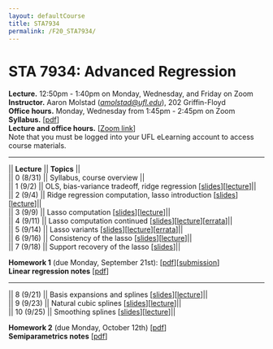 ```yaml
---
layout: defaultCourse
title: STA7934
permalink: /F20_STA7934/
---
```

# STA 7934: Advanced Regression   
**Lecture.** 12:50pm - 1:40pm on Monday, Wednesday, and Friday on Zoom  
**Instructor.** Aaron Molstad (*amolstad@ufl.edu*), 202 Griffin-Floyd  
**Office hours.** Monday, Wednesday from 1:45pm - 2:45pm on Zoom  
**Syllabus.** [[pdf](/docs/STA7934_F20_Syllabus.pdf)]  
**Lecture and office hours.** [[Zoom link](https://ufl.zoom.us/j/92022598550?pwd=SEVaK0dXdTlYUmVuY3ZHbXVhVFJldz09)]  
Note that you must be logged into your UFL eLearning account to access course materials.  

---------------  

||  **Lecture** ||  **Topics**  ||  
|| 0 (8/31)  || Syllabus, course overview ||  
|| 1 (9/2)  || OLS, bias-variance tradeoff, ridge regression [[slides](https://ufl.instructure.com/files/52239110/download?download_frd=1)][[lecture](https://ufl.instructure.com/courses/412309/files?preview=52201813)]||  
|| 2 (9/4)  || Ridge regression computation, lasso introduction [[slides](https://ufl.instructure.com/files/52241793/download?download_frd=1)][[lecture](https://ufl.instructure.com/courses/412309/files?preview=52241780)]||  
|| 3 (9/9)  || Lasso computation [[slides](https://ufl.instructure.com/files/52355614/download?download_frd=1)][[lecture](https://ufl.instructure.com/courses/412309/files?preview=52355098)]||  
|| 4 (9/11)  || Lasso computation continued [[slides](https://ufl.instructure.com/files/52473276/download?download_frd=1)][[lecture](https://ufl.instructure.com/files/52394727/download?download_frd=1)][[errata](https://ufl.instructure.com/files/52395251/download?download_frd=1)]||  
|| 5 (9/14)  || Lasso variants [[slides](https://ufl.instructure.com/files/52501851/download?download_frd=1)][[lecture](https://ufl.instructure.com/courses/412309/files?preview=52477408)][[errata](https://ufl.instructure.com/files/52501663/download?download_frd=1)]||  
|| 6 (9/16)  || Consistency of the lasso [[slides](https://ufl.instructure.com/files/52635610/download?download_frd=1)][[lecture](https://ufl.instructure.com/files/52616287/download?download_frd=1)]||   
|| 7 (9/18)  || Support recovery of the lasso [[slides](https://ufl.instructure.com/files/52635617/download?download_frd=1)]||   


**Homework 1** (due Monday, September 21st): [[pdf](https://ufl.instructure.com/files/52547041/download?download_frd=1)][[submission](https://ufl.instructure.com/courses/412309/assignments/4428217)]  
**Linear regression notes** [[pdf](https://ufl.instructure.com/files/52860797/download?download_frd=1)]  

---------------  

|| 8 (9/21)  || Basis expansions and splines [[slides](https://ufl.instructure.com/files/52860695/download?download_frd=1)][[lecture](https://ufl.instructure.com/courses/412309/files?preview=52737617)]||  
|| 9 (9/23)  || Natural cubic splines [[slides](https://ufl.instructure.com/files/52860701/download?download_frd=1)][[lecture](https://ufl.instructure.com/courses/412309/files?preview=52860749)]||  
|| 10 (9/25)  || Smoothing splines [[slides](https://ufl.instructure.com/files/52899064/download?download_frd=1)][[lecture](https://ufl.instructure.com/courses/412309/files?preview=52899082)]||  

**Homework 2** (due Monday, October 12th) [[pdf](https://ufl.instructure.com/files/52869088/download?download_frd=1)]  
**Semiparametrics notes** [[pdf](https://ufl.instructure.com/files/52860792/download?download_frd=1)]